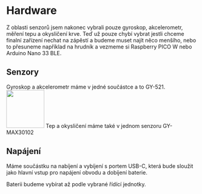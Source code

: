 # Hardware
Z oblasti senzorů jsem nakonec vybrali pouze gyroskop, akcelerometr, měření tepu a okysličení krve.
Teď už pouze chybí vybrat jestli chceme finalní zařízení nechat na zápěstí a budeme muset najít něco menšího, nebo to přesuneme například na hrudník a vezmeme si Raspberry PICO W nebo Arduino Nano 33 BLE.

## Senzory
Gyroskop a akcelerometr máme v jedné součástce a to GY-521.
<img src= "https://ae01.alicdn.com/kf/S95130cd812dc4cd69d29d02730d01efdi.png_640x640.png_.webp" height=100 width=100>
Tep a okysličení máme také v jednom senzoru GY-MAX30102

## Napájení
Máme součástku na nabíjení a vybíjení s portem USB-C, která bude sloužit jako hlavní vstup pro napájení obvodu a dobíjení baterie.

Baterii budeme vybírat až podle vybrané řídící jednotky.
